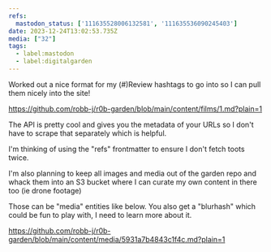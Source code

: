 ```yaml
---
refs:
  mastodon_status: ['111635528006132581', '111635536090245403']
date: 2023-12-24T13:02:53.735Z
media: ["32"]
tags:
  - label:mastodon
  - label:digitalgarden
---
```


<p>Worked out a nice format for my (#)Review hashtags to go into so I can pull them nicely into the site!</p><p><a href="https://github.com/robb-j/r0b-garden/blob/main/content/films/1.md?plain=1" target="_blank" rel="nofollow noopener noreferrer" translate="no"><span class="invisible">https://</span><span class="ellipsis">github.com/robb-j/r0b-garden/b</span><span class="invisible">lob/main/content/films/1.md?plain=1</span></a></p><p>The  API is pretty cool and gives you the metadata of your URLs so I don't have to scrape that separately which is helpful.</p><p>I'm thinking of using the "refs" frontmatter to ensure I don't fetch toots twice.</p><p> </p>

<p>I'm also planning to keep all images and media out of the garden repo and whack them into an S3 bucket where I can curate my own content in there too (ie drone footage)</p><p>Those can be "media" entities like below. You also get a "blurhash" which could be fun to play with, I need to learn more about it.</p><p><a href="https://github.com/robb-j/r0b-garden/blob/main/content/media/5931a7b4843c1f4c.md?plain=1" target="_blank" rel="nofollow noopener noreferrer" translate="no"><span class="invisible">https://</span><span class="ellipsis">github.com/robb-j/r0b-garden/b</span><span class="invisible">lob/main/content/media/5931a7b4843c1f4c.md?plain=1</span></a></p>
